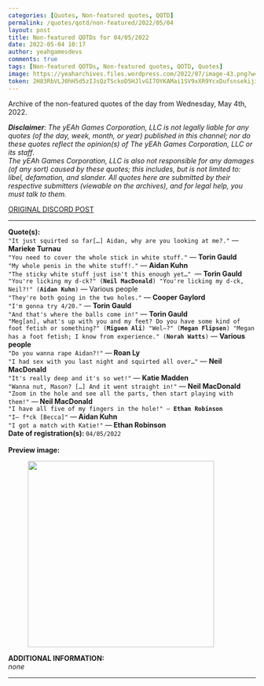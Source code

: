```yaml
---
categories: [Quotes, Non-featured quotes, QOTD]
permalink: /quotes/qotd/non-featured/2022/05/04
layout: post
title: Non-featured QOTDs for 04/05/2022
date: 2022-05-04 10:17
author: yeahgamesdevs
comments: true
tags: [Non-featured QOTDs, Non-featured quotes, QOTD, Quotes]
image: https://yeaharchives.files.wordpress.com/2022/07/image-43.png?w=890
token: 2H83RbVLJ0hH5d5zIJsQzTSckoD5HJlvGI7OYKAMai1SV9xXR9YcxDufsnsekijiHjVeTl0aZMjOkRgJoivIVySOYVRhg0y8NVpRFy5r2A7BM3teLnRRVpyaB0NXrHM3B33RaQBnDy01
---
```

<!-- wp:paragraph -->
<p>Archive of the non-featured quotes of the day from Wednesday, May 4th, 2022. </p>
<!-- /wp:paragraph -->

<!-- wp:paragraph -->
<p><em><strong>Disclaimer</strong>: The yEAh Games Corporation, LLC is not legally liable for any quotes (of the day, week, month, or year) published in this channel; nor do these quotes reflect the opinion(s) of The yEAh Games Corporation, LLC or its staff</em>.<br><em>The yEAh Games Corporation, LLC is also not responsible for any damages (of any sort) caused by these quotes; this includes, but is not limited to: libel, defamation, and slander. All quotes here are submitted by their respective submitters (viewable on the archives), and for legal help, you must talk to them.</em><br><a href="https://cdn.discordapp.com/attachments/958100064079839303/964566123628609628/unknown.png"></a></p>
<!-- /wp:paragraph -->

<!-- wp:buttons {"layout":{"type":"flex","justifyContent":"left"}} -->
<div class="wp-block-buttons"><!-- wp:button {"textColor":"vivid-cyan-blue","align":"center","style":{"border":{"radius":"18px"}},"className":"is-style-fill"} -->
<div class="wp-block-button aligncenter is-style-fill"><a class="wp-block-button__link has-vivid-cyan-blue-color has-text-color wp-element-button" href="https://discord.com/channels/887052880782176266/958100064079839303/971155899672588429" style="border-radius:18px;">ORIGINAL DISCORD POST</a></div>
<!-- /wp:button --></div>
<!-- /wp:buttons -->

<!-- wp:separator {"align":"center","className":"is-style-wide"} -->
<hr class="wp-block-separator aligncenter has-alpha-channel-opacity is-style-wide" />
<!-- /wp:separator -->

<!-- wp:paragraph -->
<p><strong>Quote(s): </strong><br><code>"It just squirted so far[…] Aidan, why are you looking at me?."</code> —<strong> Marieke Turnau</strong><br><code>"You need to cover the whole stick in white stuff."</code> — <strong>Torin Gauld</strong><br><code>"My whole penis in the white stuff!."</code> — <strong>Aidan Kuhn</strong><br><code>"The sticky white stuff just isn't this enough yet…" </code>— <strong>Torin Gauld</strong><br><code>"You're licking my d-ck?" (<strong>Neil MacDonald</strong>) "You're licking my d-ck, Neil?!" (<strong>Aidan Kuhn</strong>)</code> — Various people<br><code>"They're both going in the two holes."</code> — <strong>Cooper Gaylord</strong><br><code>"I'm gonna try 4/20."</code> — <strong>Torin Gauld</strong><br><code>"And that's where the balls come in!"</code> — <strong>Torin Gauld</strong><br><code>"Meg[an], what's up with you and my feet? Do you have some kind of foot fetish or something?" (<strong>Miguen Ali</strong>) "Wel—?" (<strong>Megan Flipsen</strong>) "Megan has a foot fetish; I know from experience." (<strong>Norah Watts</strong>)</code> — <strong>Various people</strong><br><code>"Do you wanna rape Aidan?!"</code> —<strong> Roan Ly</strong><br><code>"I had sex with you last night and squirted all over…"</code> — <strong>Neil MacDonald</strong><br><code>"It's really deep and it's so wet!"</code> — <strong>Katie Madden</strong><br><code>"Wanna nut, Mason? […] And it went straight in!"</code> — <strong>Neil MacDonald</strong><br><code>"Zoom in the hole and see all the parts, then start playing with them!"</code> —<strong> Neil MacDonald</strong><br><code>"I have all five of my fingers in the hole!" — <strong>Ethan Robinson</strong><br>"I— f*ck [Becca]"</code> —<strong> Aidan Kuhn</strong><br><code>"I got a match with Katie!"</code> —<strong> Ethan Robinson</strong><br><strong>Date of registration(s): </strong><code>04/05/2022</code> <code><br></code><br><strong>Preview image:</strong></p>
<!-- /wp:paragraph -->

<!-- wp:image {"id":860,"width":379,"height":379,"sizeSlug":"large","linkDestination":"none"} -->
<figure class="wp-block-image size-large is-resized"><img src="https://yeaharchives.files.wordpress.com/2022/07/image-43.png?w=890" alt="" class="wp-image-860" width="379" height="379" /></figure>
<!-- /wp:image -->

<!-- wp:paragraph -->
<p><strong>ADDITIONAL INFORMATION:</strong><br><em>none</em></p>
<!-- /wp:paragraph -->

<!-- wp:separator {"className":"is-style-wide"} -->
<hr class="wp-block-separator has-alpha-channel-opacity is-style-wide" />
<!-- /wp:separator -->
